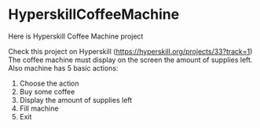 # HyperskillCoffeeMachine
Here is Hyperskill Coffee Machine project

Check this project on Hyperskill (https://hyperskill.org/projects/33?track=1)
The coffee machine must display on the screen the amount of supplies left. 
Also machine has 5 basic actions: 
1. Choose the action
2. Buy some coffee
3. Display the amount of supplies left
4. Fill machine
5. Exit


